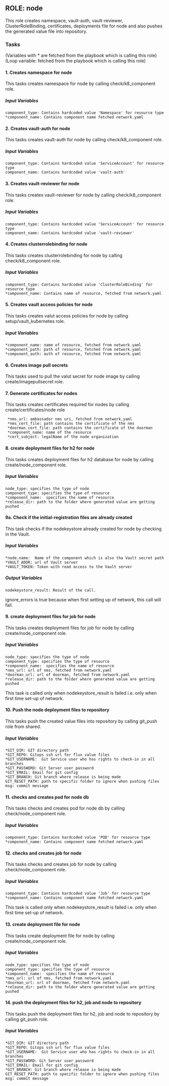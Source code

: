 ## ROLE: node
This role creates namespace, vault-auth, vault-reviewer, ClusterRoleBinding, certificates, deployments file for node and also pushes the generated value file into repository.

### Tasks
(Variables with * are fetched from the playbook which is calling this role)
(Loop variable: fetched from the playbook which is calling this role)
#### 1. Creates namespace for node
This tasks creates namespace for node by calling check/k8_component role.
##### Input Variables

    component_type: Contains hardcoded value 'Namespace' for resource type
    *component_name: Contains component name fetched network.yaml

#### 2. Creates vault-auth for node
This tasks creates vault-auth for node by calling check/k8_component role.
##### Input Variables

    component_type: Contains hardcoded value 'ServiceAccount' for resource type
    component_name: Contains hardcoded value 'vault-auth'

#### 3. Creates vault-reviewer for node
This tasks creates vault-reviewer for node by calling check/k8_component role.
##### Input Variables

    component_type: Contains hardcoded value 'ServiceAccount' for resource type
    component_name: Contains hardcoded value 'vault-reviewer'

#### 4. Creates clusterrolebinding for node
This tasks creates clusterrolebinding for node by calling check/k8_component role.
##### Input Variables

    component_type: Contains hardcoded value 'ClusterRoleBinding' for resource type
    *component_name: Contains name of resource, fetched from network.yaml

#### 5. Creates vault access policies for node
This tasks creates valut access policies for node by calling setup/vault_kubernetes role.
##### Input Variables

    *component_name: name of resource, fetched from network.yaml
    *component_path: path of resource, fetched from network.yaml
    *component_auth: auth of resource, fetched from network.yaml

#### 6. Creates image pull secrets
This tasks used to pull the valut secret for node image by calling create/imagepullsecret role.

#### 7. Generate certificates for nodes
This tasks creates certificates required for nodes by calling create/certificates/node role

     *nms_url: ambassador nms uri, fetched from network.yaml
     *nms_cert_file: path contains the certificate of the nms
     *doorman_cert_file: path contains the certificate of the doorman
     *component_name: name of the resource
     *cert_subject: legalName of the node organization

#### 8. create deployment files for h2 for node
This tasks creates deployment files for h2 database for node by calling create/node_component role.
##### Input Variables

    node_type: specifies the type of node
    component_type: specifies the type of resource
    *component_name:  specifies the name of resource
    *release_dir: path to the folder where generated value are getting pushed

#### 9a. Check if the initial-registration files are already created
This task checks if the nodekeystore already created for node by checking in the Vault.
##### Input Variables

    *node.name:  Name of the component which is also tha Vault secret path
    *VAULT_ADDR: url of Vault server
    *VAULT_TOKEN: Token with read access to the Vault server
##### Output Variables

    nodekeystore_result: Result of the call.
    
ignore_errors is true because when first setting up of network, this call will fail.    
    

#### 9. create deployment files for job for node
This tasks creates deployment files for job for node by calling create/node_component role.
##### Input Variables

    node_type: specifies the type of node
    component_type: specifies the type of resource
    *component_name:  specifies the name of resource
    *nms_url: url of nms, fetched from network.yaml
    *doorman_url: url of doorman, fetched from network.yaml
    *release_dir: path to the folder where generated value are getting pushed

This task is called only when nodekeystore_result is failed i.e. only when first time set-up of network.

#### 10. Push the node deployment files to repository
This tasks push the created value files into repository by calling git_push role from shared.
##### Input Variables

    *GIT_DIR: GIT directory path
    *GIT_REPO: Gitops ssh url for flux value files
    *GIT_USERNAME:  Git Service user who has rights to check-in in all branches
    *GIT_PASSWORD: Git Server user password
    *GIT_EMAIL: Email for git config
    *GIT_BRANCH: Git branch where release is being made
    GIT_RESET_PATH: path to specific folder to ignore when pushing files
    msg: commit message

#### 11. checks and creates pod for node db
This tasks checks and creates pod for node db by calling check/node_component role.
##### Input Variables

    component_type: Contains hardcoded value 'POD' for resource type
    *component_name: Contains component name fetched network.yaml

#### 12. checks and creates job for node
This tasks checks and creates job for node by calling check/node_component role.
##### Input Variables

    component_type: Contains hardcoded value 'Job' for resource type
    *component_name: Contains component name fetched network.yaml

This task is called only when nodekeystore_result is failed i.e. only when first time set-up of network.

#### 13. create deployment file for node
This tasks create deployment file for node by calling create/node_component role.
##### Input Variables

    node_type: specifies the type of node
    component_type: specifies the type of resource
    *component_name:  specifies the name of resource
    *nms_url: url of nms, fetched from network.yaml
    *doorman_url: url of doorman, fetched from network.yaml
    *release_dir: path to the folder where generated value are getting pushed

#### 14. push the deployment files for h2, job and node to repository
This tasks push the deployment files for h2, job and node to repository by calling git_push role.
##### Input Variables

    *GIT_DIR: GIT directory path
    *GIT_REPO: Gitops ssh url for flux value files
    *GIT_USERNAME:  Git Service user who has rights to check-in in all branches
    *GIT_PASSWORD: Git Server user password
    *GIT_EMAIL: Email for git config
    *GIT_BRANCH: Git branch where release is being made
    GIT_RESET_PATH: path to specific folder to ignore when pushing files
    msg: commit message
    